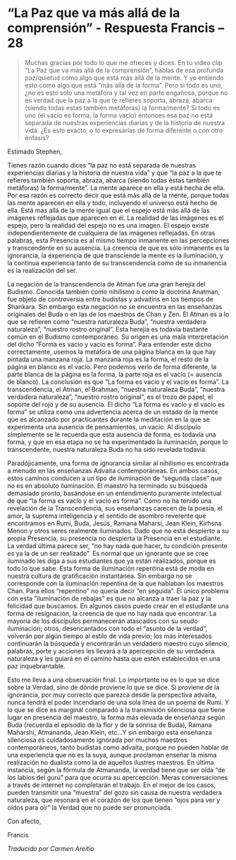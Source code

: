 # “La Paz que va más allá de la comprensión” - Respuesta Francis – 28

>Muchas gracias por todo lo que me ofreces y dices. En tu video clip “La Paz que va más allá de la comprensión”, hablas de esa profunda paz/quietud como algo que está más allá de la mente. Y yo entiendo esto como algo que está “más allá de la forma”. Pero si todo es uno, ¿no es esto solo una metáfora y tal vez en parte engañosa, porque no es verdad que la paz a la que te refieres soporta, abraza, abarca (siendo todas estas también metáforas) la forma/mente? Si todo es uno (el vacío es forma, la forma vacío) entonces esa paz no está separada de nuestras experiencias diarias y de la historia de nuestra vida. ¿Es esto exacto, o lo expresarías de forma diferente o con otro énfasis?

Estimado Stephen,

Tienes razón cuando dices “la paz no está separada de nuestras experiencias diarias y la historia de nuestra vida” y que “la paz a la que te refieres también soporta, abraza, abarca (siendo todas éstas también metáforas) la forma/mente”. La mente aparece en ella y está hecha de ella. Por esa razón es correcto decir que está más allá de la mente, porque todas las mente aparecen en ella y todo, incluyendo el universo está hecho de ella. Está mas allá de la mente igual que el espejo está más allá de las imágenes reflejadas que aparecen en él. La realidad de las imágenes es el espejo, pero la realidad del espejo no es una imagen. El espejo existe independientemente de cualquiera de las imágenes reflejadas. En otras palabras, esta Presencia es al mismo tiempo inmanente en las percepciones y transcendente en su ausencia. La creencia de que es sólo inmanente es la ignorancia, la experiencia de que transciende la mente es la iluminación, y la continua experiencia tanto de su transcendencia como de su inmanencia es la realización del ser.

La negación de la transcendencia de Atman fue una gran herejía del Budismo. Conocida también como nihilismo o como la doctrina Anatman, fue objeto de controversia entre budistas y advaitins en los tiempos de Shankara. Sin embargo esta negación no se encuentra en las enseñanzas originales del Buda o en las de los maestros de Chan y Zen. El Atman es a lo que se refieren como “nuestra naturaleza Buda”, “nuestra verdadera naturaleza”, “nuestro rostro original”. Esta herejía es todavía bastante común en el Budismo contemporáneo. Su origen es una mala interpretación del dicho “Forma es vacío y vacío es forma”. Para entender este dicho correctamente, usemos la metáfora de una página blanca en la que hay pintada una manzana roja. La manzana roja es la forma, el resto de la página en blanco es el vacío. Pero podemos verlo de forma diferente, la parte blanca de la página es la forma, la parte roja es el vacío (= ausencia de blanco). La conclusión es que “La forma es vacío y el vacío es forma”. La transcendencia, el Atman, el Brahman, “nuestra naturaleza Buda”, “nuestra verdadera naturaleza”, “nuestro rostro original”, es el trozo de papel, el soporte del rojo y de su ausencia. El dicho “La forma es vacío y el vacío es forma” se utiliza como una advertencia acerca de un estado de la mente que es alcanzado por practicantes durante la meditación en la que se experimenta una ausencia de pensamientos, un vacío. Al discípulo simplemente se le recuerda que esta ausencia de forma, es todavía una forma, y que en esa etapa no se ha experimentado la iluminación, porque lo transcendente, nuestra naturaleza Buda no ha sido revelada todavía.

Paradójicamente, una forma de ignorancia similar al nihilismo es encontrada a menudo en las enseñanzas Advaita contemporáneas. En ambos casos, estos caminos conducen a un tipo de iluminación de “segunda clase” que no es en absoluto iluminación. El maestro ha terminado su búsqueda demasiado pronto, basándose en un entendimiento puramente intelectual de que “la forma es vacío y el vacío es forma”. Como no ha tenido una revelación de la Transcendencia, sus enseñanzas carecen de la poesía, el amor, la suprema inteligencia y el sentido de asombro reverente que encontramos en Rumi, Buda, Jesús, Ramana Maharsi, Jean Klein, Kirhsna Menon y otros seres realmente iluminados. Dado que no está despierto a su propia Presencia, su presencia no despierta la Presencia en el estudiante. La verdad última parece ser, “no hay nada que hacer, tu condición presente es ya la de un ser realizado”. Es normal que un ignorante que se cree iluminado les diga a sus estudiantes que ya están realizados, porque es todo lo que sabe. Esta forma de iluminación repentina está de moda en nuestra cultura de gratificación instantánea. Sin embargo no se corresponde con la iluminación repentina de la que hablaban los maestros Chan. Para ellos “repentino” no quería decir “en seguida”. El único problema con esta “iluminación de rebajas” es que no alcanza a traer la paz y la felicidad que buscamos. En algunos casos puede crear en el estudiante una forma de resignación, la creencia de que no hay nada que encontrar. La mayoría de los discípulos permanecerán atascados con su seudo iluminación; otros, desencantados con todo el “asunto de la verdad”, volverán por algún tiempo al estilo de vida previo; los más interesados continuarán la búsqueda y encontrarán un verdadero maestro cuyo silencio, palabras, porte y acciones les llevará a la apercepción de su verdadera naturaleza y les guiará en el camino hasta que estén establecidos en una paz inquebrantable.

Esto me lleva a una observación final. Lo importante no es lo que se dice sobre la Verdad, sino de dónde proviene lo que se dice. Si proviene de la ignorancia, por muy correcto que parezca desde la perspectiva advaita, nunca tendrá el poder incendiario de una sola línea de un poema de Rumi. Y lo que se dice es marginal comparado a la transmisión silenciosa que tiene lugar en presencia del maestro, la forma más elevada de enseñanza según Buda (recuerda el episodio de la flor y de la sonrisa de Buda), Ramana Maharshi, Atmananda, Jean Klein, etc…Y sin embargo esta enseñanza silenciosa es cuidadosamente ignorada por muchos maestros contemporáneos, tanto budistas como advaita, porque no pueden hablar de una experiencia que no es la suya, aunque proclaman enseñar la misma realización no dualista como la de aquellos ilustres maestros. En última instancia, según la fórmula de Atmananda, la verdad tiene que ser oída “de los labios del gurú” para que ocurra su apercepción. Meras conversaciones a través de internet no completarán el trabajo. En el mejor de los casos, pueden transmitir una “muestra” del gozo sin causa de nuestra verdadera naturaleza, que resonará en el corazón de los que tienen “ojos para ver y oídos para oír” la Verdad que no puede ser pronunciada.

Con afecto,

Francis

_Traducido por Carmen Areitio_

